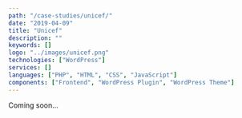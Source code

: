 ```yaml
---
path: "/case-studies/unicef/"
date: "2019-04-09"
title: "Unicef"
description: ""
keywords: []
logo: "../images/unicef.png"
technologies: ["WordPress"]
services: []
languages: ["PHP", "HTML", "CSS", "JavaScript"]
components: ["Frontend", "WordPress Plugin", "WordPress Theme"]
---
```


Coming soon...

